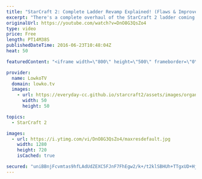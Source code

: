 ```yaml
---
title: "StarCraft 2: Complete Ladder Revamp Explained! (Flaws & Improvements)"
excerpt: "There's a complete overhaul of the StarCraft 2 ladder coming up. Subscribe for more videos: http://lowko.tv/youtube Official StarCraft video: https://www.youtube.com/watch?v=IUzUVXL_-Qc  The StarCraft 2 ladder will be getting an update soon. It's been in the works for a long time, and the StarCraft team"
originalUrl: https://youtube.com/watch?v=DnO8G3QsZo4
type: video
price: Free
length: PT14M38S
publishedDateTime: 2016-06-23T10:48:04Z
heat: 50

featuredContent: "<iframe width=\"800\" height=\"500\" frameborder=\"0\" src=\"https://www.youtube.com/embed/DnO8G3QsZo4\" allow=\"accelerometer; autoplay; encrypted-media; gyroscope; picture-in-picture\" allowfullscreen></iframe>"

provider:
  name: LowkoTV
  domain: lowko.tv
  images:
    - url: https://everyday-cc.github.io/starcraft2/assets/images/organizations/lowko.tv-50x50.jpg
      width: 50
      height: 50

topics:
  - StarCraft 2

images:
  - url: https://i.ytimg.com/vi/DnO8G3QsZo4/maxresdefault.jpg
    width: 1280
    height: 720
    isCached: true

secured: "uniBBnjFcvmtas9hfLAdUdZEXC5FJnF7FhEgw2/k+/t2klSBHUh+TTgxUD+Hjf1WhTxr+z+hFkN//g22FDSEY9BA/ijhwZI/6PgDbxdWQAdseLe4wBG6G+gZ+TnRExCYq4wdYLVUR3zv5uedsybxWChYEK805Dz4UgZX2s8x26BNPzMha+UCHf/h6I890dxUPk5JPSwl86EHLaD4VSLUXCb/L55+6yhduw2aXDOCQ7hDUVQPhIgyLtASdGpiwr2N8KIA86nVCWAkXEKfU8pyQhWSlTFWg0aXlMelHrNRY+If1q8VSAXcOUe6fQXzKdFKiZxC1MeCPJJdjBeJaCaoxl9OGyyMHU8QHQJ0DOJCkr1j3a/6MLJ9iLTO4UL0c0KxaAMv/fKoiwlEQ5+Z1L8wizTl3ryLemMKeF4KPNWWeRg=;1n1iChaH5ms0DwduIprNYQ=="
---
```


